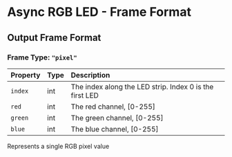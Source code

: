 # Async RGB LED - Frame Format

## Output Frame Format

### Frame Type: `"pixel"`

| Property | Type | Description |
| :--- | :--- | :--- |
| `index` | int | The index along the LED strip. Index 0 is the first LED |
| `red` | int | The red channel, \[0-255\] |
| `green` | int | The green channel, \[0-255\] |
| `blue` | int | The blue channel, \[0-255\] |

Represents a single RGB pixel value

